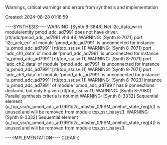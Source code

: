 Warnings, critical warnings and errors from synthesis and implementation

Created: 2024-08-28 01:16:59

----SYNTHESIS----
WARNING: [Synth 8-3848] Net i2c_data_wr in module/entity pmod_adc_ad7991 does not have driver. [rtl/adc/pmod_adc_ad7991.vhd:48]
WARNING: [Synth 8-7071] port 'i2c_ack_err' of module 'pmod_adc_ad7991' is unconnected for instance 'u_pmod_adc_ad7991' [rtl/top_ssr.sv:11]
WARNING: [Synth 8-7071] port 'adc_ch1_data' of module 'pmod_adc_ad7991' is unconnected for instance 'u_pmod_adc_ad7991' [rtl/top_ssr.sv:11]
WARNING: [Synth 8-7071] port 'adc_ch2_data' of module 'pmod_adc_ad7991' is unconnected for instance 'u_pmod_adc_ad7991' [rtl/top_ssr.sv:11]
WARNING: [Synth 8-7071] port 'adc_ch3_data' of module 'pmod_adc_ad7991' is unconnected for instance 'u_pmod_adc_ad7991' [rtl/top_ssr.sv:11]
WARNING: [Synth 8-7023] instance 'u_pmod_adc_ad7991' of module 'pmod_adc_ad7991' has 9 connections declared, but only 5 given [rtl/top_ssr.sv:11]
WARNING: [Synth 8-7080] Parallel synthesis criteria is not met
WARNING: [Synth 8-3332] Sequential element (u_top_ssr/u_pmod_adc_ad7991/i2c_master_0/FSM_onehot_state_reg[5]) is unused and will be removed from module top_ssr_basys3.
WARNING: [Synth 8-3332] Sequential element (u_top_ssr/u_pmod_adc_ad7991/i2c_master_0/FSM_onehot_state_reg[4]) is unused and will be removed from module top_ssr_basys3.

----IMPLEMENTATION----
CLEAR :)